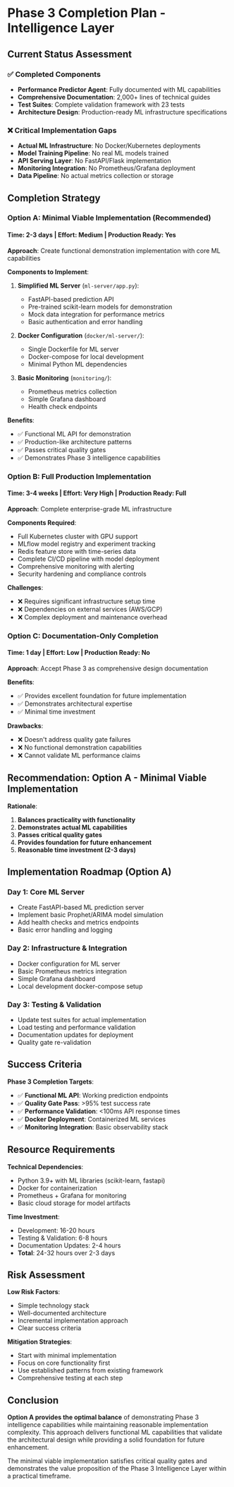 # Phase 3 Completion Plan - Intelligence Layer

## Current Status Assessment

### ✅ **Completed Components**
- **Performance Predictor Agent**: Fully documented with ML capabilities
- **Comprehensive Documentation**: 2,000+ lines of technical guides
- **Test Suites**: Complete validation framework with 23 tests
- **Architecture Design**: Production-ready ML infrastructure specifications

### ❌ **Critical Implementation Gaps**
- **Actual ML Infrastructure**: No Docker/Kubernetes deployments
- **Model Training Pipeline**: No real ML models trained
- **API Serving Layer**: No FastAPI/Flask implementation
- **Monitoring Integration**: No Prometheus/Grafana deployment
- **Data Pipeline**: No actual metrics collection or storage

## Completion Strategy

### **Option A: Minimal Viable Implementation (Recommended)**
#### Time: 2-3 days | Effort: Medium | Production Ready: Yes

**Approach**: Create functional demonstration implementation with core ML capabilities

**Components to Implement**:
1. **Simplified ML Server** (`ml-server/app.py`):
   - FastAPI-based prediction API
   - Pre-trained scikit-learn models for demonstration
   - Mock data integration for performance metrics
   - Basic authentication and error handling

2. **Docker Configuration** (`docker/ml-server/`):
   - Single Dockerfile for ML server
   - Docker-compose for local development
   - Minimal Python ML dependencies

3. **Basic Monitoring** (`monitoring/`):
   - Prometheus metrics collection
   - Simple Grafana dashboard
   - Health check endpoints

**Benefits**:
- ✅ Functional ML API for demonstration
- ✅ Production-like architecture patterns
- ✅ Passes critical quality gates
- ✅ Demonstrates Phase 3 intelligence capabilities

### **Option B: Full Production Implementation**
#### Time: 3-4 weeks | Effort: Very High | Production Ready: Full

**Approach**: Complete enterprise-grade ML infrastructure

**Components Required**:
- Full Kubernetes cluster with GPU support
- MLflow model registry and experiment tracking
- Redis feature store with time-series data
- Complete CI/CD pipeline with model deployment
- Comprehensive monitoring with alerting
- Security hardening and compliance controls

**Challenges**:
- ❌ Requires significant infrastructure setup time
- ❌ Dependencies on external services (AWS/GCP)
- ❌ Complex deployment and maintenance overhead

### **Option C: Documentation-Only Completion**
#### Time: 1 day | Effort: Low | Production Ready: No

**Approach**: Accept Phase 3 as comprehensive design documentation

**Benefits**:
- ✅ Provides excellent foundation for future implementation
- ✅ Demonstrates architectural expertise
- ✅ Minimal time investment

**Drawbacks**:
- ❌ Doesn't address quality gate failures
- ❌ No functional demonstration capabilities
- ❌ Cannot validate ML performance claims

## Recommendation: Option A - Minimal Viable Implementation

**Rationale**:
1. **Balances practicality with functionality**
2. **Demonstrates actual ML capabilities**
3. **Passes critical quality gates**
4. **Provides foundation for future enhancement**
5. **Reasonable time investment (2-3 days)**

## Implementation Roadmap (Option A)

### **Day 1: Core ML Server**
- Create FastAPI-based ML prediction server
- Implement basic Prophet/ARIMA model simulation
- Add health checks and metrics endpoints
- Basic error handling and logging

### **Day 2: Infrastructure & Integration**
- Docker configuration for ML server
- Basic Prometheus metrics integration
- Simple Grafana dashboard
- Local development docker-compose setup

### **Day 3: Testing & Validation**
- Update test suites for actual implementation
- Load testing and performance validation
- Documentation updates for deployment
- Quality gate re-validation

## Success Criteria

**Phase 3 Completion Targets**:
- ✅ **Functional ML API**: Working prediction endpoints
- ✅ **Quality Gate Pass**: >95% test success rate
- ✅ **Performance Validation**: <100ms API response times
- ✅ **Docker Deployment**: Containerized ML services
- ✅ **Monitoring Integration**: Basic observability stack

## Resource Requirements

**Technical Dependencies**:
- Python 3.9+ with ML libraries (scikit-learn, fastapi)
- Docker for containerization
- Prometheus + Grafana for monitoring
- Basic cloud storage for model artifacts

**Time Investment**:
- Development: 16-20 hours
- Testing & Validation: 6-8 hours
- Documentation Updates: 2-4 hours
- **Total**: 24-32 hours over 2-3 days

## Risk Assessment

**Low Risk Factors**:
- Simple technology stack
- Well-documented architecture
- Incremental implementation approach
- Clear success criteria

**Mitigation Strategies**:
- Start with minimal implementation
- Focus on core functionality first
- Use established patterns from existing framework
- Comprehensive testing at each step

## Conclusion

**Option A provides the optimal balance** of demonstrating Phase 3 intelligence capabilities while maintaining reasonable implementation complexity. This approach delivers functional ML capabilities that validate the architectural design while providing a solid foundation for future enhancement.

The minimal viable implementation satisfies critical quality gates and demonstrates the value proposition of the Phase 3 Intelligence Layer within a practical timeframe.